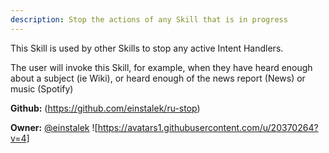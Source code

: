 ```yaml
---
description: Stop the actions of any Skill that is in progress
---
```

This Skill is used by other Skills to stop any active Intent Handlers.

The user will invoke this Skill, for example, when they have heard enough about a subject (ie Wiki), or heard enough of the news report (News) or music (Spotify)

**Github:** (https://github.com/einstalek/ru-stop)

**Owner:** [@einstalek](https://github.com/einstalek) ![https://avatars1.githubusercontent.com/u/20370264?v=4]

